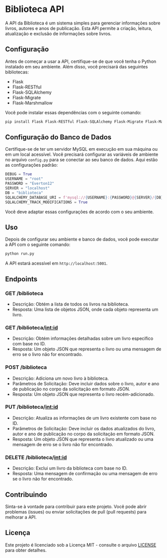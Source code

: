 # Biblioteca API

A API da Biblioteca é um sistema simples para gerenciar informações sobre livros, autores e anos de publicação. Esta API permite a criação, leitura, atualização e exclusão de informações sobre livros.

## Configuração

Antes de começar a usar a API, certifique-se de que você tenha o Python instalado em seu ambiente. Além disso, você precisará das seguintes bibliotecas:

- Flask
- Flask-RESTful
- Flask-SQLAlchemy
- Flask-Migrate
- Flask-Marshmallow

Você pode instalar essas dependências com o seguinte comando:

```bash
pip install Flask Flask-RESTful Flask-SQLAlchemy Flask-Migrate Flask-Marshmallow
```

## Configuração do Banco de Dados

Certifique-se de ter um servidor MySQL em execução em sua máquina ou em um local acessível. Você precisará configurar as variáveis de ambiente no arquivo `config.py` para se conectar ao seu banco de dados. Aqui estão as configurações padrão:

```python
DEBUG = True
USERNAME = "root"
PASSWORD = "Everton12"
SERVER = "localhost"
DB = "biblioteca"
SQLALCHEMY_DATABASE_URI = f'mysql://{USERNAME}:{PASSWORD}@{SERVER}/{DB}'
SQLALCHEMY_TRACK_MODIFICATIONS = True
```

Você deve adaptar essas configurações de acordo com o seu ambiente.

## Uso

Depois de configurar seu ambiente e banco de dados, você pode executar a API com o seguinte comando:

```bash
python run.py
```

A API estará acessível em `http://localhost:5001`.

## Endpoints

### GET /biblioteca

- Descrição: Obtém a lista de todos os livros na biblioteca.
- Resposta: Uma lista de objetos JSON, onde cada objeto representa um livro.

### GET /biblioteca/<int:id>

- Descrição: Obtém informações detalhadas sobre um livro específico com base no ID.
- Resposta: Um objeto JSON que representa o livro ou uma mensagem de erro se o livro não for encontrado.

### POST /biblioteca

- Descrição: Adiciona um novo livro à biblioteca.
- Parâmetros de Solicitação: Deve incluir dados sobre o livro, autor e ano de publicação no corpo da solicitação em formato JSON.
- Resposta: Um objeto JSON que representa o livro recém-adicionado.

### PUT /biblioteca/<int:id>

- Descrição: Atualiza as informações de um livro existente com base no ID.
- Parâmetros de Solicitação: Deve incluir os dados atualizados do livro, autor e ano de publicação no corpo da solicitação em formato JSON.
- Resposta: Um objeto JSON que representa o livro atualizado ou uma mensagem de erro se o livro não for encontrado.

### DELETE /biblioteca/<int:id>

- Descrição: Exclui um livro da biblioteca com base no ID.
- Resposta: Uma mensagem de confirmação ou uma mensagem de erro se o livro não for encontrado.

## Contribuindo

Sinta-se à vontade para contribuir para este projeto. Você pode abrir problemas (issues) ou enviar solicitações de pull (pull requests) para melhorar a API.

## Licença

Este projeto é licenciado sob a Licença MIT - consulte o arquivo [LICENSE](LICENSE) para obter detalhes.
